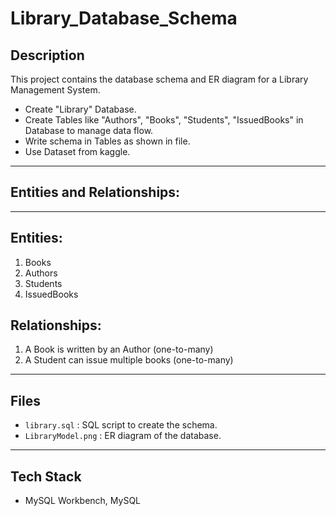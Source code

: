 # Library_Database_Schema


## Description
This project contains the database schema and ER diagram for a Library Management System. 
- Create "Library" Database.
- Create Tables like "Authors", "Books", "Students", "IssuedBooks" in Database to manage data flow.
- Write schema in Tables as shown in file.
- Use Dataset from kaggle.
---
## Entities and Relationships:
---
## Entities:

1. Books
2. Authors
3. Students
4. IssuedBooks

## Relationships:

1. A Book is written by an Author (one-to-many)
2. A Student can issue multiple books (one-to-many)
   
---
## Files
- `library.sql` : SQL script to create the schema.
- `LibraryModel.png` : ER diagram of the database.
---
## Tech Stack
- MySQL Workbench, MySQL
